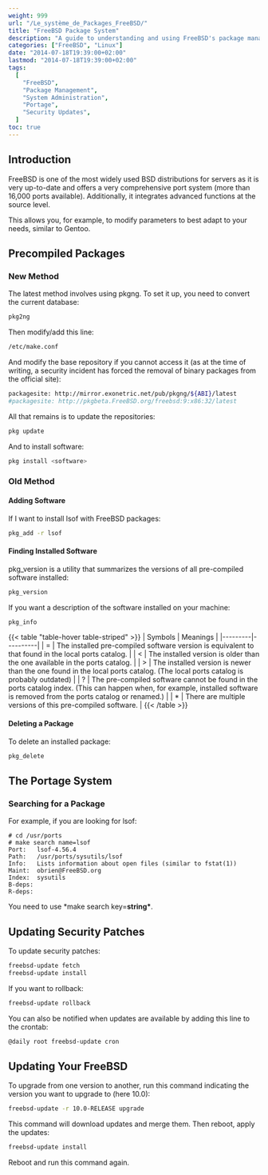 ```yaml
---
weight: 999
url: "/Le_système_de_Packages_FreeBSD/"
title: "FreeBSD Package System"
description: "A guide to understanding and using FreeBSD's package management system including both the new and old methods, portage system, and system updates."
categories: ["FreeBSD", "Linux"]
date: "2014-07-18T19:39:00+02:00"
lastmod: "2014-07-18T19:39:00+02:00"
tags:
  [
    "FreeBSD",
    "Package Management",
    "System Administration",
    "Portage",
    "Security Updates",
  ]
toc: true
---
```


## Introduction

FreeBSD is one of the most widely used BSD distributions for servers as it is very up-to-date and offers a very comprehensive port system (more than 16,000 ports available). Additionally, it integrates advanced functions at the source level.

This allows you, for example, to modify parameters to best adapt to your needs, similar to Gentoo.

## Precompiled Packages

### New Method

The latest method involves using pkgng. To set it up, you need to convert the current database:

```bash
pkg2ng
```

Then modify/add this line:

```bash
/etc/make.conf
```

And modify the base repository if you cannot access it (as at the time of writing, a security incident has forced the removal of binary packages from the official site):

```bash
packagesite: http://mirror.exonetric.net/pub/pkgng/${ABI}/latest
#packagesite: http://pkgbeta.FreeBSD.org/freebsd:9:x86:32/latest
```

All that remains is to update the repositories:

```bash
pkg update
```

And to install software:

```bash
pkg install <software>
```

### Old Method

#### Adding Software

If I want to install lsof with FreeBSD packages:

```bash
pkg_add -r lsof
```

#### Finding Installed Software

pkg_version is a utility that summarizes the versions of all pre-compiled software installed:

```bash
pkg_version
```

If you want a description of the software installed on your machine:

```bash
pkg_info
```

{{< table "table-hover table-striped" >}}
| Symbols | Meanings |
|---------|----------|
| = | The installed pre-compiled software version is equivalent to that found in the local ports catalog. |
| < | The installed version is older than the one available in the ports catalog. |
| > | The installed version is newer than the one found in the local ports catalog. (The local ports catalog is probably outdated) |
| ? | The pre-compiled software cannot be found in the ports catalog index. (This can happen when, for example, installed software is removed from the ports catalog or renamed.) |
| \* | There are multiple versions of this pre-compiled software. |
{{< /table >}}

#### Deleting a Package

To delete an installed package:

```bash
pkg_delete
```

## The Portage System

### Searching for a Package

For example, if you are looking for lsof:

```
# cd /usr/ports
# make search name=lsof
Port:   lsof-4.56.4
Path:   /usr/ports/sysutils/lsof
Info:   Lists information about open files (similar to fstat(1))
Maint:  obrien@FreeBSD.org
Index:  sysutils
B-deps:
R-deps:
```

You need to use \*make search key=**string\***.

## Updating Security Patches

To update security patches:

```bash
freebsd-update fetch
freebsd-update install
```

If you want to rollback:

```bash
freebsd-update rollback
```

You can also be notified when updates are available by adding this line to the crontab:

```bash
@daily root freebsd-update cron
```

## Updating Your FreeBSD

To upgrade from one version to another, run this command indicating the version you want to upgrade to (here 10.0):

```bash
freebsd-update -r 10.0-RELEASE upgrade
```

This command will download updates and merge them. Then reboot, apply the updates:

```bash
freebsd-update install
```

Reboot and run this command again.

